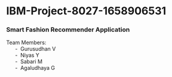 # IBM-Project-8027-1658906531  

### Smart Fashion Recommender Application

Team Members:  
 &nbsp;&nbsp;&nbsp;&nbsp;&nbsp;&nbsp;-&nbsp;&nbsp;Gurusudhan V  
 &nbsp;&nbsp;&nbsp;&nbsp;&nbsp;&nbsp;-&nbsp;&nbsp;Niyas Y  
 &nbsp;&nbsp;&nbsp;&nbsp;&nbsp;&nbsp;-&nbsp;&nbsp;Sabari M  
 &nbsp;&nbsp;&nbsp;&nbsp;&nbsp;&nbsp;-&nbsp;&nbsp;Agaludhaya G  
    
